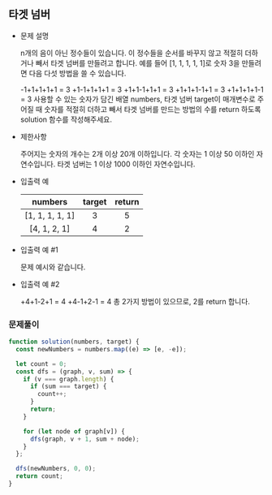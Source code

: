 ## 타겟 넘버

- 문제 설명

  n개의 음이 아닌 정수들이 있습니다. 이 정수들을 순서를 바꾸지 않고 적절히 더하거나 빼서 타겟 넘버를 만들려고 합니다. 예를 들어 [1, 1, 1, 1, 1]로 숫자 3을 만들려면 다음 다섯 방법을 쓸 수 있습니다.

  -1+1+1+1+1 = 3
  +1-1+1+1+1 = 3
  +1+1-1+1+1 = 3
  +1+1+1-1+1 = 3
  +1+1+1+1-1 = 3
  사용할 수 있는 숫자가 담긴 배열 numbers, 타겟 넘버 target이 매개변수로 주어질 때 숫자를 적절히 더하고 빼서 타겟 넘버를 만드는 방법의 수를 return 하도록 solution 함수를 작성해주세요.

- 제한사항

  주어지는 숫자의 개수는 2개 이상 20개 이하입니다.
  각 숫자는 1 이상 50 이하인 자연수입니다.
  타겟 넘버는 1 이상 1000 이하인 자연수입니다.

- 입출력 예

  |     numbers     | target | return |
  | :-------------: | :----: | :----: |
  | [1, 1, 1, 1, 1] |   3    |   5    |
  |  [4, 1, 2, 1]   |   4    |   2    |

- 입출력 예 #1

  문제 예시와 같습니다.

- 입출력 예 #2

  +4+1-2+1 = 4
  +4-1+2-1 = 4
  총 2가지 방법이 있으므로, 2를 return 합니다.

### 문제풀이

```jsx
function solution(numbers, target) {
  const newNumbers = numbers.map((e) => [e, -e]);

  let count = 0;
  const dfs = (graph, v, sum) => {
    if (v === graph.length) {
      if (sum === target) {
        count++;
      }
      return;
    }

    for (let node of graph[v]) {
      dfs(graph, v + 1, sum + node);
    }
  };

  dfs(newNumbers, 0, 0);
  return count;
}
```
